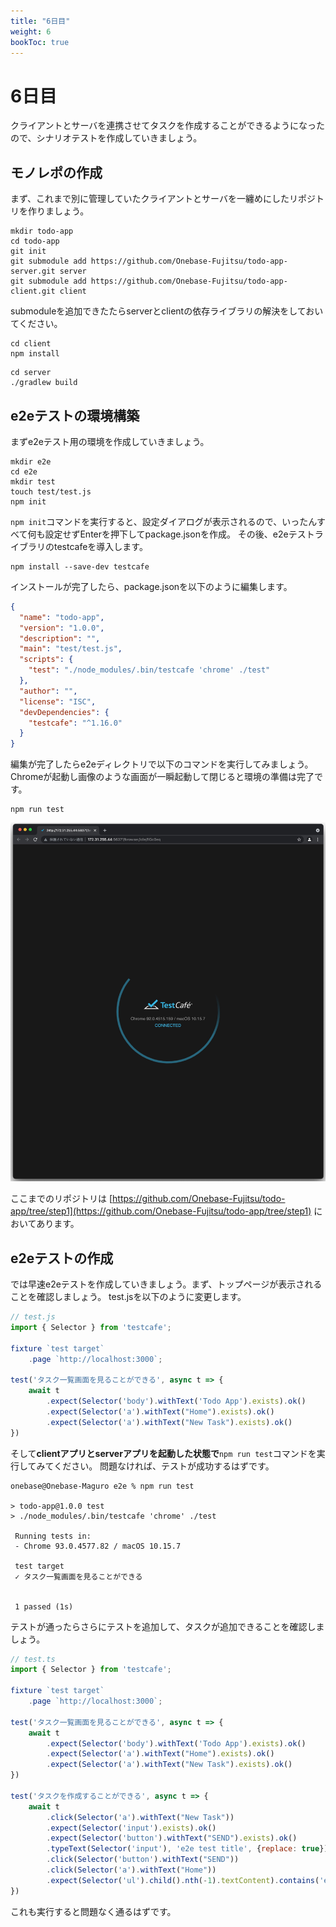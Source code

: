 ```yaml
---
title: "6日目"
weight: 6
bookToc: true
---
```


# 6日目

クライアントとサーバを連携させてタスクを作成することができるようになったので、シナリオテストを作成していきましょう。

## モノレポの作成

まず、これまで別に管理していたクライアントとサーバを一纏めにしたリポジトリを作りましょう。

```shell
mkdir todo-app
cd todo-app
git init
git submodule add https://github.com/Onebase-Fujitsu/todo-app-server.git server
git submodule add https://github.com/Onebase-Fujitsu/todo-app-client.git client
```

submoduleを追加できたたらserverとclientの依存ライブラリの解決をしておいてください。

```shell
cd client
npm install
```

```shell
cd server
./gradlew build
```

## e2eテストの環境構築

まずe2eテスト用の環境を作成していきましょう。

```shell
mkdir e2e
cd e2e
mkdir test
touch test/test.js 
npm init
```

`npm init`コマンドを実行すると、設定ダイアログが表示されるので、いったんすべて何も設定せずEnterを押下してpackage.jsonを作成。
その後、e2eテストライブラリのtestcafeを導入します。

```shell
npm install --save-dev testcafe
```

インストールが完了したら、package.jsonを以下のように編集します。

```json
{
  "name": "todo-app",
  "version": "1.0.0",
  "description": "",
  "main": "test/test.js",
  "scripts": {
    "test": "./node_modules/.bin/testcafe 'chrome' ./test"
  },
  "author": "",
  "license": "ISC",
  "devDependencies": {
    "testcafe": "^1.16.0"
  }
}
```

編集が完了したらe2eディレクトリで以下のコマンドを実行してみましょう。
Chromeが起動し画像のような画面が一瞬起動して閉じると環境の準備は完了です。

```shell
npm run test
```

![testcafe](testcafe.jpg)


ここまでのリポジトリは
[https://github.com/Onebase-Fujitsu/todo-app/tree/step1](https://github.com/Onebase-Fujitsu/todo-app/tree/step1)
においてあります。

## e2eテストの作成

では早速e2eテストを作成していきましょう。まず、トップページが表示されることを確認しましょう。
test.jsを以下のように変更します。

```javascript
// test.js
import { Selector } from 'testcafe';

fixture `test target`
    .page `http://localhost:3000`;

test('タスク一覧画面を見ることができる', async t => {
    await t
        .expect(Selector('body').withText('Todo App').exists).ok()
        .expect(Selector('a').withText("Home").exists).ok()
        .expect(Selector('a').withText("New Task").exists).ok()
})
```

そして**clientアプリとserverアプリを起動した状態で**`npm run test`コマンドを実行してみてください。
問題なければ、テストが成功するはずです。

```
onebase@Onebase-Maguro e2e % npm run test

> todo-app@1.0.0 test
> ./node_modules/.bin/testcafe 'chrome' ./test

 Running tests in:
 - Chrome 93.0.4577.82 / macOS 10.15.7

 test target
 ✓ タスク一覧画面を見ることができる


 1 passed (1s)
```

テストが通ったらさらにテストを追加して、タスクが追加できることを確認しましょう。

```javascript
// test.ts
import { Selector } from 'testcafe';

fixture `test target`
    .page `http://localhost:3000`;

test('タスク一覧画面を見ることができる', async t => {
    await t
        .expect(Selector('body').withText('Todo App').exists).ok()
        .expect(Selector('a').withText("Home").exists).ok()
        .expect(Selector('a').withText("New Task").exists).ok()
})

test('タスクを作成することができる', async t => {
    await t
        .click(Selector('a').withText("New Task"))
        .expect(Selector('input').exists).ok()
        .expect(Selector('button').withText("SEND").exists).ok()
        .typeText(Selector('input'), 'e2e test title', {replace: true})
        .click(Selector('button').withText("SEND"))
        .click(Selector('a').withText("Home"))
        .expect(Selector('ul').child().nth(-1).textContent).contains('e2e test title')
})
```

これも実行すると問題なく通るはずです。

